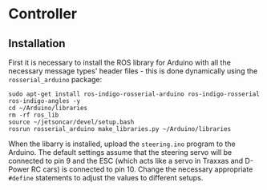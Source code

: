 # Controller

## Installation

First it is necessary to install the ROS library for Arduino with all the necessary message types' header files - this is done dynamically using the `rosserial_arduino` package:

```
sudo apt-get install ros-indigo-rosserial-arduino ros-indigo-rosserial ros-indigo-angles -y
cd ~/Arduino/libraries
rm -rf ros_lib
source ~/jetsoncar/devel/setup.bash
rosrun rosserial_arduino make_libraries.py ~/Arduino/libraries
```

When the libarry is installed, upload the `steering.ino` program to the Arduino. The default settings assume that the steering servo will be connected to pin 9 and the ESC (which acts like a servo in Traxxas and D-Power RC cars) is connected to pin 10. Change the necessary appropriate `#define` statements to adjust the values to different setups.
